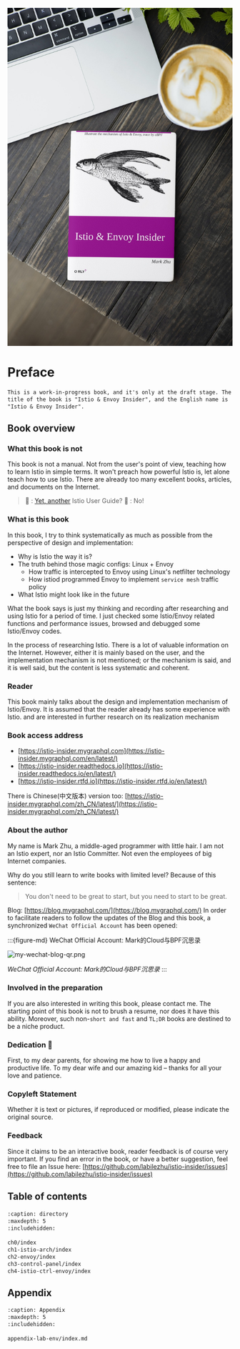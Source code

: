 ![Book Cover](./book-cover-mockup.jpg)

# Preface


```{attention}
This is a work-in-progress book, and it's only at the draft stage. The title of the book is "Istio & Envoy Insider", and the English name is "Istio & Envoy Insider".
````

## Book overview

### What this book is not

This book is not a manual. Not from the user's point of view, teaching how to learn Istio in simple terms. It won't preach how powerful Istio is, let alone teach how to use Istio. There are already too many excellent books, articles, and documents on the Internet.

> 🤷 : [Yet, another](https://en.wikipedia.org/wiki/Yet_another) Istio User Guide?
> 🙅 : No!



### What is this book

In this book, I try to think systematically as much as possible from the perspective of design and implementation:
- Why is Istio the way it is?
- The truth behind those magic configs: Linux + Envoy
  - How traffic is intercepted to Envoy using Linux's netfilter technology
  - How istiod programmed Envoy to implement `service mesh` traffic policy
- What Istio might look like in the future


What the book says is just my thinking and recording after researching and using Istio for a period of time. I just checked some Istio/Envoy related functions and performance issues, browsed and debugged some Istio/Envoy codes.

In the process of researching Istio. There is a lot of valuable information on the Internet. However, either it is mainly based on the user, and the implementation mechanism is not mentioned; or the mechanism is said, and it is well said, but the content is less systematic and coherent.

### Reader

This book mainly talks about the design and implementation mechanism of Istio/Envoy. It is assumed that the reader already has some experience with Istio. and are interested in further research on its realization mechanism

### Book access address

- [https://istio-insider.mygraphql.com](https://istio-insider.mygraphql.com/en/latest/)
- [https://istio-insider.readthedocs.io](https://istio-insider.readthedocs.io/en/latest/)
- [https://istio-insider.rtfd.io](https://istio-insider.rtfd.io/en/latest/)

There is Chinese(中文版本) version too: [https://istio-insider.mygraphql.com/zh_CN/latest/](https://istio-insider.mygraphql.com/zh_CN/latest/)

### About the author

My name is Mark Zhu, a middle-aged programmer with little hair. I am not an Istio expert, nor an Istio Committer. Not even the employees of big Internet companies.

Why do you still learn to write books with limited level? Because of this sentence:
> You don't need to be great to start, but you need to start to be great.

Blog: [https://blog.mygraphql.com/](https://blog.mygraphql.com/)
In order to facilitate readers to follow the updates of the Blog and this book, a synchronized `WeChat Official Account` has been opened:

:::{figure-md} WeChat Official Account: Mark的Cloud与BPF沉思录

<img src="_static/my-wechat-blog-qr.png" alt="my-wechat-blog-qr.png">

*WeChat Official Account: Mark的Cloud与BPF沉思录*
:::




### Involved in the preparation
If you are also interested in writing this book, please contact me. The starting point of this book is not to brush a resume, nor does it have this ability. Moreover, such non-`short and fast` and `TL;DR` books are destined to be a niche product.


### Dedication 💞
First, to my dear parents, for showing me how to live a happy
and productive life. To my dear wife and our amazing kid – thanks for all your love and patience.


### Copyleft Statement
Whether it is text or pictures, if reproduced or modified, please indicate the original source.

### Feedback
Since it claims to be an interactive book, reader feedback is of course very important. If you find an error in the book, or have a better suggestion, feel free to file an Issue here:
[https://github.com/labilezhu/istio-insider/issues](https://github.com/labilezhu/istio-insider/issues)


## Table of contents


```{toctree}
:caption: directory
:maxdepth: 5
:includehidden:

ch0/index
ch1-istio-arch/index
ch2-envoy/index
ch3-control-panel/index
ch4-istio-ctrl-envoy/index
````

## Appendix

```{toctree}
:caption: Appendix
:maxdepth: 5
:includehidden:

appendix-lab-env/index.md
````